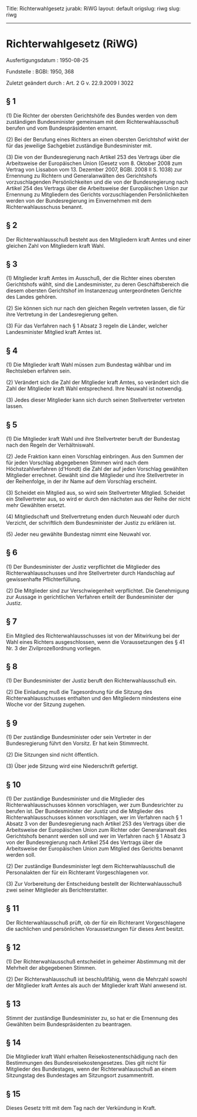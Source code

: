 Title: Richterwahlgesetz
jurabk: RiWG
layout: default
origslug: riwg
slug: riwg

---

# Richterwahlgesetz (RiWG)

Ausfertigungsdatum
:   1950-08-25

Fundstelle
:   BGBl: 1950, 368

Zuletzt geändert durch
:   Art. 2 G v. 22.9.2009 I 3022


## § 1

(1) Die Richter der obersten Gerichtshöfe des Bundes werden von dem
zuständigen Bundesminister gemeinsam mit dem Richterwahlausschuß
berufen und vom Bundespräsidenten ernannt.

(2) Bei der Berufung eines Richters an einen obersten Gerichtshof
wirkt der für das jeweilige Sachgebiet zuständige Bundesminister mit.

(3) Die von der Bundesregierung nach Artikel 253 des Vertrags über die
Arbeitsweise der Europäischen Union (Gesetz vom 8. Oktober 2008 zum
Vertrag von Lissabon vom 13. Dezember 2007, BGBl. 2008 II S. 1038) zur
Ernennung zu Richtern und Generalanwälten des Gerichtshofs
vorzuschlagenden Persönlichkeiten und die von der Bundesregierung nach
Artikel 254 des Vertrags über die Arbeitsweise der Europäischen Union
zur Ernennung zu Mitgliedern des Gerichts vorzuschlagenden
Persönlichkeiten werden von der Bundesregierung im Einvernehmen mit
dem Richterwahlausschuss benannt.


## § 2

Der Richterwahlausschuß besteht aus den Mitgliedern kraft Amtes und
einer gleichen Zahl von Mitgliedern kraft Wahl.


## § 3

(1) Mitglieder kraft Amtes im Ausschuß, der die Richter eines obersten
Gerichtshofs wählt, sind die Landesminister, zu deren Geschäftsbereich
die diesem obersten Gerichtshof im Instanzenzug untergeordneten
Gerichte des Landes gehören.

(2) Sie können sich nur nach den gleichen Regeln vertreten lassen, die
für ihre Vertretung in der Landesregierung gelten.

(3) Für das Verfahren nach § 1 Absatz 3 regeln die Länder, welcher
Landesminister Mitglied kraft Amtes ist.


## § 4

(1) Die Mitglieder kraft Wahl müssen zum Bundestag wählbar und im
Rechtsleben erfahren sein.

(2) Verändert sich die Zahl der Mitglieder kraft Amtes, so verändert
sich die Zahl der Mitglieder kraft Wahl entsprechend. Ihre Neuwahl ist
notwendig.

(3) Jedes dieser Mitglieder kann sich durch seinen Stellvertreter
vertreten lassen.


## § 5

(1) Die Mitglieder kraft Wahl und ihre Stellvertreter beruft der
Bundestag nach den Regeln der Verhältniswahl.

(2) Jede Fraktion kann einen Vorschlag einbringen. Aus den Summen der
für jeden Vorschlag abgegebenen Stimmen wird nach dem
Höchstzahlverfahren (d'Hondt) die Zahl der auf jeden Vorschlag
gewählten Mitglieder errechnet. Gewählt sind die Mitglieder und ihre
Stellvertreter in der Reihenfolge, in der ihr Name auf dem Vorschlag
erscheint.

(3) Scheidet ein Mitglied aus, so wird sein Stellvertreter Mitglied.
Scheidet ein Stellvertreter aus, so wird er durch den nächsten aus der
Reihe der nicht mehr Gewählten ersetzt.

(4) Mitgliedschaft und Stellvertretung enden durch Neuwahl oder durch
Verzicht, der schriftlich dem Bundesminister der Justiz zu erklären
ist.

(5) Jeder neu gewählte Bundestag nimmt eine Neuwahl vor.


## § 6

(1) Der Bundesminister der Justiz verpflichtet die Mitglieder des
Richterwahlausschusses und ihre Stellvertreter durch Handschlag auf
gewissenhafte Pflichterfüllung.

(2) Die Mitglieder sind zur Verschwiegenheit verpflichtet. Die
Genehmigung zur Aussage in gerichtlichen Verfahren erteilt der
Bundesminister der Justiz.


## § 7

Ein Mitglied des Richterwahlausschusses ist von der Mitwirkung bei der
Wahl eines Richters ausgeschlossen, wenn die Voraussetzungen des § 41
Nr. 3 der Zivilprozeßordnung vorliegen.


## § 8

(1) Der Bundesminister der Justiz beruft den Richterwahlausschuß ein.

(2) Die Einladung muß die Tagesordnung für die Sitzung des
Richterwahlausschusses enthalten und den Mitgliedern mindestens eine
Woche vor der Sitzung zugehen.


## § 9

(1) Der zuständige Bundesminister oder sein Vertreter in der
Bundesregierung führt den Vorsitz. Er hat kein Stimmrecht.

(2) Die Sitzungen sind nicht öffentlich.

(3) Über jede Sitzung wird eine Niederschrift gefertigt.


## § 10

(1) Der zuständige Bundesminister und die Mitglieder des
Richterwahlausschusses können vorschlagen, wer zum Bundesrichter zu
berufen ist. Der Bundesminister der Justiz und die Mitglieder des
Richterwahlausschusses können vorschlagen, wer im Verfahren nach § 1
Absatz 3 von der Bundesregierung nach Artikel 253 des Vertrags über
die Arbeitsweise der Europäischen Union zum Richter oder Generalanwalt
des Gerichtshofs benannt werden soll und wer im Verfahren nach § 1
Absatz 3 von der Bundesregierung nach Artikel 254 des Vertrags über
die Arbeitsweise der Europäischen Union zum Mitglied des Gerichts
benannt werden soll.

(2) Der zuständige Bundesminister legt dem Richterwahlausschuß die
Personalakten der für ein Richteramt Vorgeschlagenen vor.

(3) Zur Vorbereitung der Entscheidung bestellt der Richterwahlausschuß
zwei seiner Mitglieder als Berichterstatter.


## § 11

Der Richterwahlausschuß prüft, ob der für ein Richteramt
Vorgeschlagene die sachlichen und persönlichen Voraussetzungen für
dieses Amt besitzt.


## § 12

(1) Der Richterwahlausschuß entscheidet in geheimer Abstimmung mit der
Mehrheit der abgegebenen Stimmen.

(2) Der Richterwahlausschuß ist beschlußfähig, wenn die Mehrzahl
sowohl der Mitglieder kraft Amtes als auch der Mitglieder kraft Wahl
anwesend ist.


## § 13

Stimmt der zuständige Bundesminister zu, so hat er die Ernennung des
Gewählten beim Bundespräsidenten zu beantragen.


## § 14

Die Mitglieder kraft Wahl erhalten Reisekostenentschädigung nach den
Bestimmungen des Bundesreisekostengesetzes. Dies gilt nicht für
Mitglieder des Bundestages, wenn der Richterwahlausschuß an einem
Sitzungstag des Bundestages am Sitzungsort zusammentritt.


## § 15

Dieses Gesetz tritt mit dem Tag nach der Verkündung in Kraft.

